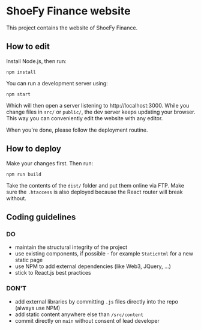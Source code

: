 # ShoeFy Finance website
This project contains the website of ShoeFy Finance.

## How to edit
Install Node.js, then run:

    npm install

You can run a development server using:

    npm start

Which will then open a server listening to http://localhost:3000.
While you change files in `src/` or `public/`, the dev server keeps updating your browser.
This way you can conveniently edit the website with any editor.

When you're done, please follow the deployment routine.

## How to deploy
Make your changes first. Then run:

    npm run build

Take the contents of the `dist/` folder and put them online via FTP.
Make sure the `.htaccess` is also deployed because the React router will break without.

## Coding guidelines

### DO

* maintain the structural integrity of the project
* use existing components, if possible - for example `StaticHtml` for a new static page
* use NPM to add external dependencies (like Web3, JQuery, ...)
* stick to React.js best practices

### DON'T

* add external libraries by committing `.js` files directly into the repo (always use NPM)
* add static content anywhere else than `/src/content`
* commit directly on `main` without consent of lead developer

